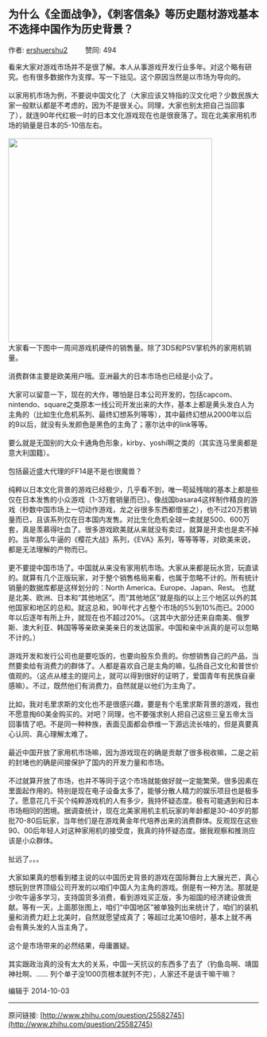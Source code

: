 ## 为什么《全面战争》，《刺客信条》等历史题材游戏基本不选择中国作为历史背景？

作者: [ershuershu2](http://www.zhihu.com/people/ershuershu2)&nbsp;&nbsp;&nbsp;&nbsp;&nbsp;&nbsp;&nbsp;&nbsp; 赞同: 494


看来大家对游戏市场并不是很了解。本人从事游戏开发行业多年。对这个略有研究。也有很多数据作为支撑。写一下拙见。这个原因当然是以市场为导向的。<br><br>以家用机市场为例，不要说中国文化了（大家应该又特指的汉文化吧？少数民族大家一般默认都是不考虑的，因为不是很关心。同理，大家也别太把自己当回事了），就连90年代红极一时的日本文化游戏现在也是很衰落了。现在北美家用机市场的销量是日本的5-10倍左右。<br><br><img src="http://pic2.zhimg.com/81e97cec21a99604ce5c2d309c76eda5_b.jpg" data-rawwidth="410" data-rawheight="374" class="content_image" width="410"><br>大家看一下图中一周间游戏机硬件的销售量。除了3DS和PSV掌机外的家用机销量。<br><br>消费群体主要是欧美用户哦。亚洲最大的日本市场也已经是小众了。<br><br>大家可以留意一下，现在的大作，哪怕是日本公司开发的，包括capcom、nintendo、square之类原本一线公司开发出来的大作，基本上都是黄头发白人为主角的（比如生化危机系列、最终幻想系列等等），其中最终幻想从2000年以后的9以后，就没有头发颜色是黑色的主角了；塞尔达中的link等等。<br><br>要么就是无国别的大众卡通角色形象，kirby、yoshi啊之类的（其实连马里奥都是意大利国籍）。<br><br>包括最近盛大代理的FF14是不是也很魔兽？<br><br>纯粹以日本文化背景的游戏已经极少，几乎看不到，唯一苟延残喘的基本上都是些仅在日本发售的小众游戏（1-3万套销量而已）。像战国basara4这样制作精良的游戏（秒数中国市场上一切动作游戏，龙之谷很多东西都借鉴之），也不过20万套销量而已，且该系列仅在日本国内发售。对比生化危机全球一卖就是500、600万套，真是羡慕得吐血了。很多游戏欧美就从来就没有卖过，就算是开卖也是卖不掉的。当年那么牛逼的《樱花大战》系列，《EVA》系列，等等等等，对欧美来说，都是无法理解的产物而已。<br><br>更不要提中国市场了。中国就从来没有家用机市场。大家从来都是玩水货，玩直读的。就算有几个正版玩家，对于整个销售格局来看，也属于忽略不计的。所有统计销量的数据库都是这样划分的：North America、Europe、Japan、Rest。 也就是北美、欧洲、日本和“其他地区”。而“其他地区”就是指的以上三个地区以外的其他国家和地区的总和。就这总和，90年代才占整个市场的5%到10%而已。2000年以后逐年有所上升，就现在也不超过20%。（这其中大部分还来自南美、俄罗斯、澳大利亚、韩国等等亲欧亲美亲日的发达国家。中国和亲中派真的是可以忽略不计的。）<br><br>游戏开发和发行公司也是要吃饭的，也要向股东负责的。你想销售自己的产品，当然要卖给有消费力的群体了。人都是喜欢自己是主角的嘛，弘扬自己文化和普世价值观的。（这点从楼主的提问上，就可以得到很好的证明了，爱国青年有民族自豪感嘛）。不过，既然他们有消费力，自然就是以他们为主角了。<br><br>比如，我对毛里求斯的文化也不是很感兴趣，要是有个毛里求斯背景的游戏，我也不愿意掏60美金购买的。对吧？同理，也不要强求别人把自己这些三皇五帝太当回事情了吧。不是同一种种族，表面见面都会恭维一下源远流长啥的，但是真要真心认同、真心理解太难了。<br><br>最近中国开放了家用机市场嘛，因为游戏现在的确是贡献了很多税收嘛，二是之前的封堵也的确是间接保护了国内的开发力量和市场。<br><br>不过就算开放了市场，也并不等同于这个市场就能做好就一定能繁荣。很多因素在里面起作用的。特别是现在电子设备太多了，能够分散人精力的娱乐项目也是极多了。愿意花几千买个纯粹游戏机的人有多少，我持怀疑态度。极有可能遇到和日本市场相同的困境。据调查统计，现在北美家用机主机玩家的年龄都是30-40岁的那批70-80后玩家，当年他们是在游戏黄金年代培养出来的消费群体。反观现在这些90、00后年轻人对这种家用机的接受度，我真的持怀疑态度。据我观察和推测应该是小众群体。<br><br>扯远了。。。<br><br>大家如果真的想看到楼主说的以中国历史背景的游戏在国际舞台上大展光芒，真心想玩到世界顶级公司开发的以咱们中国人为主角的游戏。倒是有一种方法。那就是少吹牛逼多学习，支持国货多消费，看到游戏买正版，多为祖国的经济建设做贡献。等有一天，上面那张图上，咱们“中国地区”被单独列出来统计了，咱们的装机量和消费力赶上北美时，自然就愿望成真了；等超过北美10倍时，基本上就不再会有黄头发的人当主角了。<br><br>这个是市场带来的必然结果，毋庸置疑。<br><br>其实跟政治真的没有太大的关系，中国一天抗议的东西多了去了（钓鱼岛啊、靖国神社啊、…… 列个单子没1000页根本就列不完），人家还不是该干嘛干嘛？



编辑于 2014-10-03



---
原问链接: [http://www.zhihu.com/question/25582745](http://www.zhihu.com/question/25582745)